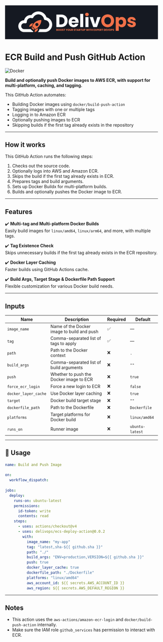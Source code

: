 
![image info](logo-small.jpeg)

# ECR Build and Push GitHub Action

![Docker](https://img.shields.io/badge/Docker-ECR-blue)

**Build and optionally push Docker images to AWS ECR, with support for multi-platform, caching, and tagging.**

This GitHub Action automates:
- Building Docker images using `docker/build-push-action`
- Tagging images with one or multiple tags
- Logging in to Amazon ECR
- Optionally pushing images to ECR
- Skipping builds if the first tag already exists in the repository

---

## How it works

This GitHub Action runs the following steps:

1. Checks out the source code.
2. Optionally logs into AWS and Amazon ECR.
3. Skips the build if the first tag already exists in ECR.
4. Prepares tags and build arguments.
5. Sets up Docker Buildx for multi-platform builds.
6. Builds and optionally pushes the Docker image to ECR.

---

## Features

✔️ **Multi-tag and Multi-platform Docker Builds**  
Easily build images for `linux/amd64`, `linux/arm64`, and more, with multiple tags.

✔️ **Tag Existence Check**  
Skips unnecessary builds if the first tag already exists in the ECR repository.

✔️ **Docker Layer Caching**  
Faster builds using GitHub Actions cache.

✔️ **Build Args, Target Stage & Dockerfile Path Support**  
Flexible customization for various Docker build needs.

---

## Inputs

| Name                | Description                                                  | Required | Default           |
|---------------------|--------------------------------------------------------------|----------|-------------------|
| `image_name`        | Name of the Docker image to build and push                   | ✅       | —                 |
| `tag`               | Comma-separated list of tags to apply                        | ✅       | —                 |
| `path`              | Path to the Docker context                                   | ❌       | `.`               |
| `build_args`        | Comma-separated list of build arguments                      | ❌       | `""`              |
| `push`              | Whether to push the Docker image to ECR                      | ❌       | `true`            |
| `force_ecr_login`   | Force a new login to ECR                                     | ❌       | `false`           |
| `docker_layer_cache`| Use Docker layer caching                                     | ❌       | `true`            |
| `target`            | Docker build target stage                                    | ❌       | `""`              |
| `dockerfile_path`   | Path to the Dockerfile                                       | ❌       | `Dockerfile`      |
| `platforms`         | Target platforms for Docker build                            | ❌       | `linux/amd64`     |
| `runs_on`           | Runner image                                                 | ❌       | `ubuntu-latest`   |



---

## 🚀 Usage

```yaml
name: Build and Push Image

on:
  workflow_dispatch:

jobs:
  deploy:
    runs-on: ubuntu-latest
    permissions:
      id-token: write
      contents: read
    steps:
      - uses: actions/checkout@v4
      - uses: delivops/ecs-deploy-action@0.0.2
        with:
          image_name: "my-app"
          tag: "latest,sha-${{ github.sha }}"
          path: "./"
          build_args: "ENV=production,VERSION=${{ github.sha }}"
          push: true
          docker_layer_cache: true
          dockerfile_path: "./Dockerfile"
          platforms: "linux/amd64"
          aws_account_id: ${{ secrets.AWS_ACCOUNT_ID }}
          aws_region: ${{ secrets.AWS_DEFAULT_REGION }}
```

---

## Notes

- This action uses the `aws-actions/amazon-ecr-login` and `docker/build-push-action` internally.
- Make sure the IAM role `github_services` has permission to interact with ECR.
